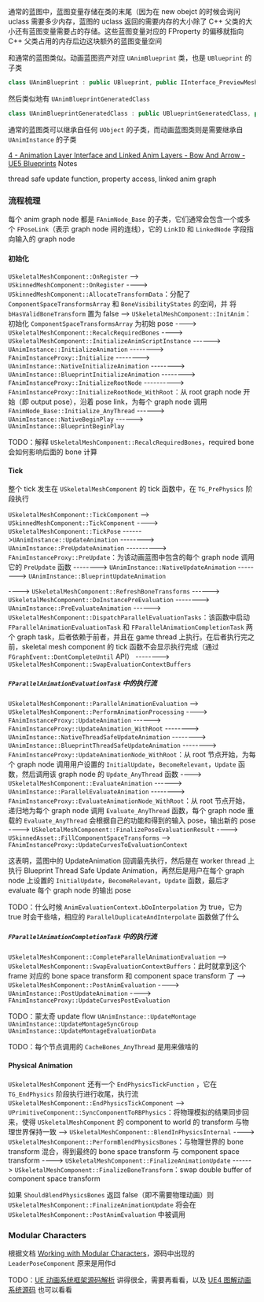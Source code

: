通常的蓝图中，蓝图变量存储在类的末尾（因为在 new obejct 的时候会询问 uclass 需要多少内存，蓝图的 uclass 返回的需要内存的大小除了 C++ 父类的大小还有蓝图变量需要占的存储。这些蓝图变量对应的 FProperty 的偏移就指向 C++ 父类占用的内存后边这块额外的蓝图变量空间

和通常的蓝图类似。动画蓝图资产对应 `UAnimBlueprint` 类，也是 `UBlueprint` 的子类
```c++
class UAnimBlueprint : public UBlueprint, public IInterface_PreviewMeshProvider
```
然后类似地有 `UAnimBlueprintGeneratedClass`
```c++
class UAnimBlueprintGeneratedClass : public UBlueprintGeneratedClass, public IAnimClassInterface
```
通常的蓝图类可以继承自任何 `UObject` 的子类，而动画蓝图类则是需要继承自 `UAnimInstance` 的子类



[4 - Animation Layer Interface and Linked Anim Layers - Bow And Arrow - UE5 Blueprints](https://www.youtube.com/watch?v=WAkiE6rQutU)  Notes

thread safe update function, property access, linked anim graph
### 流程梳理
每个 anim graph node 都是 `FAnimNode_Base` 的子类，它们通常会包含一个或多个 `FPoseLink`（表示 graph node 间的连线），它的 `LinkID` 和 `LinkedNode` 字段指向输入的 graph node
#### 初始化
`USkeletalMeshComponent::OnRegister`
--> `USkinnedMeshComponent::OnRegister`
----> `USkinnedMeshComponent::AllocateTransformData`：分配了 `ComponentSpaceTransformsArray` 和 `BoneVisibilityStates` 的空间，并 将 `bHasValidBoneTransform` 置为 false
--> `USkeletalMeshComponent::InitAnim`：初始化 `ComponentSpaceTransformsArray` 为初始 pose
----> `USkeletalMeshComponent::RecalcRequiredBones`
----> `USkeletalMeshComponent::InitializeAnimScriptInstance`
------> `UAnimInstance::InitializeAnimation`
--------> `FAnimInstanceProxy::Initialize`
--------> `UAnimInstance::NativeInitializeAnimation`
--------> `UAnimInstance::BlueprintInitializeAnimation`
--------> `FAnimInstanceProxy::InitializeRootNode`
----------> `FAnimInstanceProxy::InitializeRootNode_WithRoot`：从 root graph node 开始（即 output pose），沿着 pose link，为每个 graph node 调用 `FAnimNode_Base::Initialize_AnyThread`
------> `UAnimInstance::NativeBeginPlay`
------> `UAnimInstance::BlueprintBeginPlay`

TODO：解释 `USkeletalMeshComponent::RecalcRequiredBones`，required bone 会如何影响后面的 bone 计算
#### Tick
整个 tick 发生在 `USkeletalMeshComponent` 的 tick 函数中，在 `TG_PrePhysics` 阶段执行

`USkeletalMeshComponent::TickComponent`
--> `USkinnedMeshComponent::TickComponent`
----> `USkeletalMeshComponent::TickPose`
------>`UAnimInstance::UpdateAnimation`
--------> `UAnimInstance::PreUpdateAnimation`
----------> `FAnimInstanceProxy::PreUpdate`：为该动画蓝图中包含的每个 graph node 调用它的 `PreUpdate` 函数
--------> `UAnimInstance::NativeUpdateAnimation`
--------> `UAnimInstance::BlueprintUpdateAnimation`

----> `USkeletalMeshComponent::RefreshBoneTransforms`
------> `USkeletalMeshComponent::DoInstancePreEvaluation`
--------> `UAnimInstance::PreEvaluateAnimation`
------> `USkeletalMeshComponent::DispatchParallelEvaluationTasks`：该函数中启动 `FParallelAnimationEvaluationTask` 和 `FParallelAnimationCompletionTask` 两个 graph task，后者依赖于前者，并且在 game thread 上执行。在后者执行完之前，skeletal mesh component 的 tick 函数不会显示执行完成（通过 `FGraphEvent::DontCompleteUntil` API）
--------> `USkeletalMeshComponent::SwapEvaluationContextBuffers`

##### `FParallelAnimationEvaluationTask` 中的执行流
`USkeletalMeshComponent::ParallelAnimationEvaluation`
--> `USkeletalMeshComponent::PerformAnimationProcessing`
----> `FAnimInstanceProxy::UpdateAnimation`
------> `FAnimInstanceProxy::UpdateAnimation_WithRoot`
--------> `UAnimInstance::NativeThreadSafeUpdateAnimation`
--------> `UAnimInstance::BlueprintThreadSafeUpdateAnimation`
--------> `FAnimInstanceProxy::UpdateAnimationNode_WithRoot`：从 root 节点开始，为每个 graph node 调用用户设置的 `InitialUpdate`，`BecomeRelevant`，`Update` 函数，然后调用该 graph node 的 `Update_AnyThread` 函数
----> `USkeletalMeshComponent::EvaluateAnimation`
------> `UAnimInstance::ParallelEvaluateAnimation`
--------> `FAnimInstanceProxy::EvaluateAnimationNode_WithRoot`：从 root 节点开始，递归地为每个 graph node 调用 `Evaluate_AnyThread` 函数，每个 graph node 重载的 `Evaluate_AnyThread` 会根据自己的功能和得到的输入 pose，输出新的 pose
----> `USkeletalMeshComponent::FinalizePoseEvaluationResult`
----> `USkinnedAsset::FillComponentSpaceTransforms`
--> `FAnimInstanceProxy::UpdateCurvesToEvaluationContext`

这表明，蓝图中的 UpdateAnimation 回调最先执行，然后是在 worker thread 上执行 Blueprint Thread Safe Update Animation，再然后是用户在每个 graph node 上设置的 `InitialUpdate`，`BecomeRelevant`，`Update` 函数，最后才 evaluate 每个 graph node 的输出 pose

TODO：什么时候 `AnimEvaluationContext.bDoInterpolation` 为 true，它为 true 时会干些啥，相应的 `ParallelDuplicateAndInterpolate` 函数做了什么

##### `FParallelAnimationCompletionTask` 中的执行流
 `USkeletalMeshComponent::CompleteParallelAnimationEvaluation`
 --> `USkeletalMeshComponent::SwapEvaluationContextBuffers`：此时就拿到这个 frame 对应的 bone space transform 和 component space transform 了
 --> `USkeletalMeshComponent::PostAnimEvaluation`
 ----> `UAnimInstance::PostUpdateAnimation`
 ----> `FAnimInstanceProxy::UpdateCurvesPostEvaluation`


TODO：蒙太奇 update flow
`UAnimInstance::UpdateMontage`
`UAnimInstance::UpdateMontageSyncGroup`
`UAnimInstance::UpdateMontageEvaluationData`

TODO：每个节点调用的 `CacheBones_AnyThread` 是用来做啥的

#### Physical Animation
`USkeletalMeshComponent` 还有一个 `EndPhysicsTickFunction` ，它在 `TG_EndPhysics` 阶段执行进行收尾，执行流
`USkeletalMeshComponent::EndPhysicsTickComponent`
--> `UPrimitiveComponent::SyncComponentToRBPhysics`：将物理模拟的结果同步回来，使得 `USkeletalMeshComponent` 的 component to world 的 transform 与物理世界保持一致
--> `USkeletalMeshComponent::BlendInPhysicsInternal`
----> `USkeletalMeshComponent::PerformBlendPhysicsBones`：与物理世界的 bone transform 混合，得到最终的 bone space transform 与 component space transform
----> `USkeletalMeshComponent::FinalizeAnimationUpdate`
------> `USkeletalMeshComponent::FinalizeBoneTransform`：swap double buffer of component space transform

如果 `ShouldBlendPhysicsBones` 返回 false（即不需要物理动画）则 `USkeletalMeshComponent::FinalizeAnimationUpdate` 将会在 `USkeletalMeshComponent::PostAnimEvaluation` 中被调用
### Modular Characters
根据文档 [Working with Modular Characters](https://dev.epicgames.com/documentation/en-us/unreal-engine/working-with-modular-characters-in-unreal-engine)，源码中出现的 `LeaderPoseComponent` 原来是用作d


TODO：[UE 动画系统框架源码解析](https://zhuanlan.zhihu.com/p/673924647) 讲得很全，需要再看看，以及 [UE4 图解动画系统源码](https://zhuanlan.zhihu.com/p/446851284) 也可以看看